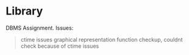 # Library
DBMS Assignment. 
Issues:
> ctime issues
> graphical representation
> function checkup, couldnt check because of ctime issues
